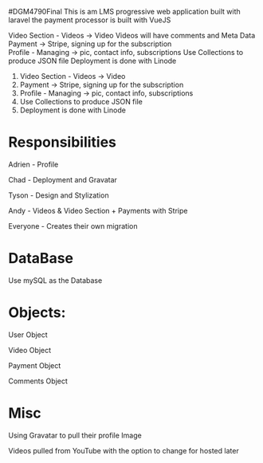 
 #DGM4790Final
    This is am LMS progressive web application built with laravel
    the payment processor is built with VueJS
 
 Video Section - Videos -> Video
 Videos will have comments and Meta Data 
 Payment -> Stripe, signing up for the subscription  
 Profile - Managing -> pic, contact info, subscriptions
 Use Collections to produce JSON file
 Deployment is done with Linode 
 1. Video Section - Videos -> Video 
 2. Payment -> Stripe, signing up for the subscription  
 3. Profile - Managing -> pic, contact info, subscriptions
 4. Use Collections to produce JSON file
 5. Deployment is done with Linode 
 
 # Responsibilities
 
 Adrien - Profile
 
 Chad - Deployment and Gravatar

 Tyson - Design and Stylization 
 
 Andy - Videos & Video Section + Payments with Stripe
 
 Everyone - Creates their own migration 
 
 # DataBase
 Use mySQL as the Database 
 
 
 # Objects:
 
 User Object
 
 Video Object 
 
 Payment Object
 
 Comments Object
 
 # Misc
 Using Gravatar to pull their profile Image
 
 Videos pulled from YouTube with the option to change for hosted later
 
 
